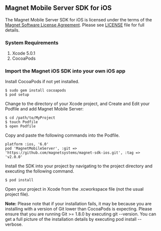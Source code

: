 <script>
 (function(i,s,o,g,r,a,m){i['GoogleAnalyticsObject']=r;i[r]=i[r]||function(){
 (i[r].q=i[r].q||[]).push(arguments)},i[r].l=1*new Date();a=s.createElement(o),
 m=s.getElementsByTagName(o)[0];a.async=1;a.src=g;m.parentNode.insertBefore(a,m)
 })(window,document,'script','//www.google-analytics.com/analytics.js','ga');

 ga('create', 'UA-42583982-3', 'github.com');
 ga('send', 'pageview');

</script>
## Magnet Mobile Server SDK for iOS

The Magnet Mobile Server SDK for iOS is licensed under the terms of the [Magnet Software License Agreement](http://www.magnet.com/resources/tos.html).  Please see [LICENSE](./LICENSE) file for full details.

### System Requirements
1. Xcode 5.0.1
2. CocoaPods

### Import the Magnet iOS SDK into your own iOS app

Install CocoaPods if not yet installed.

    $ sudo gem install cocoapods
    $ pod setup

Change to the directory of your Xcode project, and Create and Edit your Podfile and add Magnet Mobile Server:
    
    $ cd /path/to/MyProject
    $ touch Podfile
    $ open Podfile

Copy and paste the following commands into the Podfile.    

    platform :ios, '6.0'
    pod 'MagnetMobileServer', :git => 'https://github.com/magnetsystems/magnet-sdk-ios.git', :tag => 'v2.0.0'
    
Install the SDK into your project by navigating to the project directory and executing the following command.
    
    $ pod install

Open your project in Xcode from the .xcworkspace file (not the usual project file).

**Note:** Please note that if your installation fails, it may be because you are installing with a version of Git lower than CocoaPods is expecting. Please ensure that you are running Git >= 1.8.0 by executing git --version. You can get a full picture of the installation details by executing pod install --verbose.
    
